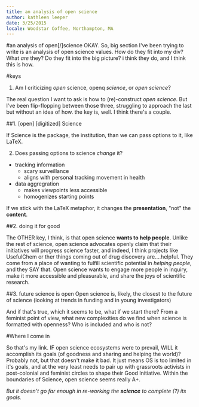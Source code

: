 ```yaml
---
title: an analysis of open science
author: kathleen leeper
date: 3/25/2015
locale: Woodstar Coffee, Northampton, MA
---
```


#an analysis of open[/]science
OKAY. So, big section I've been trying to write is an analysis of open science values. How do they fit into my div? What *are* they? Do they fit into the big picture? i think they do, and I think this is how.

#keys

1. Am I criticizing *open* science, openq *science*, or *open science*?

The real question I want to ask is how to (re)-construct *open science*. But I've been flip-flopping between those three, struggling to approach the last but without an idea of how. the key is, well. I think there's a couple.

##1. [open] [digitized] Science

If Science is the package, the institution, than we can pass options to it, like LaTeX.

2. Does passing options to science *change* it?
  * tracking information
    * scary surveillance
    * aligns with personal tracking movement in health
  * data aggregration
    * makes viewpoints less accessible
    * homogenizes starting points

If we stick with the LaTeX metaphor, it changes the **presentation**, "not" the **content**.


##2. doing it for good

The OTHER key, I think, is that open science **wants to help people**. Unlike the rest of science, open science advocates openly claim that their initiatives will progress science faster, and indeed, I think projects like UsefulChem or ther things coming out of drug discovery are....helpful. They come from a place of wanting to fulfill scientific potential in *helping people*, and they SAY that.  Open science wants to engage more people in inquiry, make it more accessible and pleasurable, and share the joys of scientific research.

##3. future science is open
Open science is, likely, the closest to the future of science (looking at trends in funding and in young investigators)

And if that's true, which it seems to be, what if we start there? From a feminist point of view, what new complexities do we find when science is formatted with openness? Who is included and who is not?


#Where I come in

So that's my link. IF open science ecosystems were to prevail, WILL it accomplish its goals (of goodness and sharing and helping the world)?
Probably not, but that doesn't make it bad. It just means OS is too limited in it's goals, and at the very least needs to pair up with grassroots activists in post-colonial and feminist circles to shape their Good Initiative. Within the boundaries of Science, open science seems really A+.

*But it doesn't go far enough in re-working the **science** to complete (?) its goals.*

